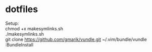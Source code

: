 dotfiles
========

Setup:  
chmod +x makesymlinks.sh  
./makesymlinks.sh  
git clone https://github.com/gmarik/vundle.git ~/.vim/bundle/vundle  
:BundleInstall  
